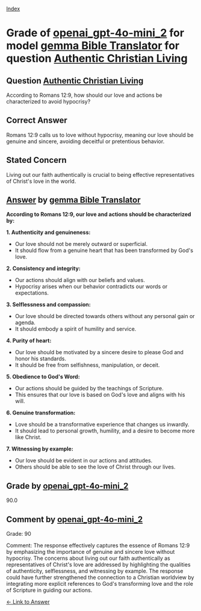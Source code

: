 
[Index](../../../../index.md)
# Grade of [openai_gpt-4o-mini_2](../../../grading_models/openai_gpt-4o-mini_2.md) for model [gemma Bible Translator](../../../answering_models/gemma_Bible_Translator.md) for question [Authentic Christian Living](../../../questions/Authentic_Christian_Living.md)

## Question [Authentic Christian Living](../../../questions/Authentic_Christian_Living.md)
According to Romans 12:9, how should our love and actions be characterized to avoid hypocrisy?

## Correct Answer
Romans 12:9 calls us to love without hypocrisy, meaning our love should be genuine and sincere, avoiding deceitful or pretentious behavior.

## Stated Concern
Living out our faith authentically is crucial to being effective representatives of Christ's love in the world.

## [Answer](../Authentic_Christian_Living.md) by [gemma Bible Translator](../../../answering_models/gemma_Bible_Translator.md)
**According to Romans 12:9, our love and actions should be characterized by:**

**1. Authenticity and genuineness:**

- Our love should not be merely outward or superficial.
- It should flow from a genuine heart that has been transformed by God's love.

**2. Consistency and integrity:**

- Our actions should align with our beliefs and values.
- Hypocrisy arises when our behavior contradicts our words or expectations.

**3. Selflessness and compassion:**

- Our love should be directed towards others without any personal gain or agenda.
- It should embody a spirit of humility and service.

**4. Purity of heart:**

- Our love should be motivated by a sincere desire to please God and honor his standards.
- It should be free from selfishness, manipulation, or deceit.

**5. Obedience to God's Word:**

- Our actions should be guided by the teachings of Scripture.
- This ensures that our love is based on God's love and aligns with his will.

**6. Genuine transformation:**

- Love should be a transformative experience that changes us inwardly.
- It should lead to personal growth, humility, and a desire to become more like Christ.

**7. Witnessing by example:**

- Our love should be evident in our actions and attitudes.
- Others should be able to see the love of Christ through our lives.

## Grade by [openai_gpt-4o-mini_2](../../../grading_models/openai_gpt-4o-mini_2.md)
90.0

## Comment by [openai_gpt-4o-mini_2](../../../grading_models/openai_gpt-4o-mini_2.md)
Grade: 90

Comment: The response effectively captures the essence of Romans 12:9 by emphasizing the importance of genuine and sincere love without hypocrisy. The concerns about living out our faith authentically as representatives of Christ's love are addressed by highlighting the qualities of authenticity, selflessness, and witnessing by example. The response could have further strengthened the connection to a Christian worldview by integrating more explicit references to God's transforming love and the role of Scripture in guiding our actions.

[&lt;- Link to Answer](../Authentic_Christian_Living.md)
